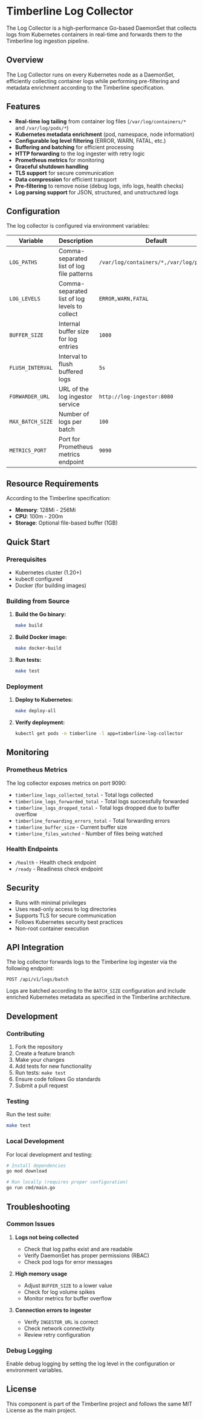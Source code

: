 # Timberline Log Collector

The Log Collector is a high-performance Go-based DaemonSet that collects logs from Kubernetes containers in real-time and forwards them to the Timberline log ingestion pipeline.

## Overview

The Log Collector runs on every Kubernetes node as a DaemonSet, efficiently collecting container logs while performing pre-filtering and metadata enrichment according to the Timberline specification.

## Features

- **Real-time log tailing** from container log files (`/var/log/containers/*` and `/var/log/pods/*`)
- **Kubernetes metadata enrichment** (pod, namespace, node information)
- **Configurable log level filtering** (ERROR, WARN, FATAL, etc.)
- **Buffering and batching** for efficient processing
- **HTTP forwarding** to the log ingester with retry logic
- **Prometheus metrics** for monitoring
- **Graceful shutdown handling**
- **TLS support** for secure communication
- **Data compression** for efficient transport
- **Pre-filtering** to remove noise (debug logs, info logs, health checks)
- **Log parsing support** for JSON, structured, and unstructured logs

## Configuration

The log collector is configured via environment variables:

| Variable | Description | Default |
|----------|-------------|---------|
| `LOG_PATHS` | Comma-separated list of log file patterns | `/var/log/containers/*,/var/log/pods/*` |
| `LOG_LEVELS` | Comma-separated list of log levels to collect | `ERROR,WARN,FATAL` |
| `BUFFER_SIZE` | Internal buffer size for log entries | `1000` |
| `FLUSH_INTERVAL` | Interval to flush buffered logs | `5s` |
| `FORWARDER_URL` | URL of the log ingestor service | `http://log-ingestor:8080` |
| `MAX_BATCH_SIZE` | Number of logs per batch | `100` |
| `METRICS_PORT` | Port for Prometheus metrics endpoint | `9090` |

## Resource Requirements

According to the Timberline specification:

- **Memory**: 128Mi - 256Mi
- **CPU**: 100m - 200m
- **Storage**: Optional file-based buffer (1GB)

## Quick Start

### Prerequisites

- Kubernetes cluster (1.20+)
- kubectl configured
- Docker (for building images)

### Building from Source

1. **Build the Go binary:**
   ```bash
   make build
   ```

2. **Build Docker image:**
   ```bash
   make docker-build
   ```

3. **Run tests:**
   ```bash
   make test
   ```

### Deployment

1. **Deploy to Kubernetes:**
   ```bash
   make deploy-all
   ```

2. **Verify deployment:**
   ```bash
   kubectl get pods -n timberline -l app=timberline-log-collector
   ```

## Monitoring

### Prometheus Metrics

The log collector exposes metrics on port 9090:

- `timberline_logs_collected_total` - Total logs collected
- `timberline_logs_forwarded_total` - Total logs successfully forwarded
- `timberline_logs_dropped_total` - Total logs dropped due to buffer overflow
- `timberline_forwarding_errors_total` - Total forwarding errors
- `timberline_buffer_size` - Current buffer size
- `timberline_files_watched` - Number of files being watched

### Health Endpoints

- `/health` - Health check endpoint
- `/ready` - Readiness check endpoint


## Security

- Runs with minimal privileges
- Uses read-only access to log directories
- Supports TLS for secure communication
- Follows Kubernetes security best practices
- Non-root container execution

## API Integration

The log collector forwards logs to the Timberline log ingester via the following endpoint:

```
POST /api/v1/logs/batch
```

Logs are batched according to the `BATCH_SIZE` configuration and include enriched Kubernetes metadata as specified in the Timberline architecture.

## Development

### Contributing

1. Fork the repository
2. Create a feature branch
3. Make your changes
4. Add tests for new functionality
5. Run tests: `make test`
6. Ensure code follows Go standards
7. Submit a pull request

### Testing

Run the test suite:
```bash
make test
```

### Local Development

For local development and testing:
```bash
# Install dependencies
go mod download

# Run locally (requires proper configuration)
go run cmd/main.go
```

## Troubleshooting

### Common Issues

1. **Logs not being collected**
   - Check that log paths exist and are readable
   - Verify DaemonSet has proper permissions (RBAC)
   - Check pod logs for error messages

2. **High memory usage**
   - Adjust `BUFFER_SIZE` to a lower value
   - Check for log volume spikes
   - Monitor metrics for buffer overflow

3. **Connection errors to ingester**
   - Verify `INGESTOR_URL` is correct
   - Check network connectivity
   - Review retry configuration

### Debug Logging

Enable debug logging by setting the log level in the configuration or environment variables.

## License

This component is part of the Timberline project and follows the same MIT License as the main project.
